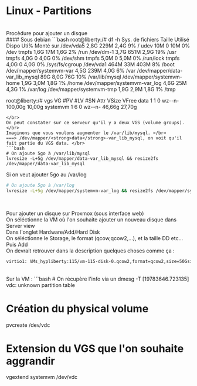 Linux - Partitions
==
<br/>
Procèdure pour ajouter un disque
<br/>
#### Sous debian
```bash
root@liberty:/# df -h
Sys. de fichiers               Taille Utilisé Dispo Uti% Monté sur
/dev/vda5                        2,8G    229M  2,4G   9% /
udev                              10M       0   10M   0% /dev
tmpfs                            1,6G     17M  1,6G   2% /run
/dev/dm-1                        3,7G    651M  2,9G  19% /usr
tmpfs                            4,0G       0  4,0G   0% /dev/shm
tmpfs                            5,0M       0  5,0M   0% /run/lock
tmpfs                            4,0G       0  4,0G   0% /sys/fs/cgroup
/dev/vda1                        464M     33M  403M   8% /boot
/dev/mapper/systemvm-var         4,5G    239M  4,0G   6% /var
/dev/mapper/data-var_lib_mysql    89G    8,0G   76G  10% /var/lib/mysql
/dev/mapper/systemvm-home        1,9G    3,0M  1,8G   1% /home
/dev/mapper/systemvm-var_log     4,6G     25M  4,3G   1% /var/log
/dev/mapper/systemvm-tmp         1,9G    2,9M  1,8G   1% /tmp

root@liberty:/# vgs
  VG       #PV #LV #SN Attr   VSize   VFree
  data       1   1   0 wz--n- 100,00g 10,00g
  systemvm   1   6   0 wz--n-  46,66g 27,70g
```
</br>
On peut constater sur ce serveur qu'il y a deux VGS (volume groups). </br>
Imaginons que vous voulons augmenter le /var/lib/mysql. </br>
===> /dev/mapper/<strong>data</strong>-var_lib_mysql, on voit qu'il fait partie du VGS data. </br>
```bash
# On ajoute 5go à /var/lib/mysql
lvresize -L+5g /dev/mapper/data-var_lib_mysql && resize2fs /dev/mapper/data-var_lib_mysql
```
Si on veut ajouter 5go au /var/log </br>
```bash
# On ajoute 5go à /var/log
lvresize -L+5g /dev/mapper/systemvm-var_log && resize2fs /dev/mapper/systemvm-var_log
```
</br>

Pour ajouter un disque sur Proxmox (sous interface web) <br/>
On séléctionne la VM où l'on souhaite ajouter un nouveau disque dans Server view <br>
Dans l'onglet Hardware/Add/Hard Disk </br>
On séléctionne le Storage, le format (qcow,qcow2,...), et la taille DD etc... Puis Add </br>
On devrait retrouver dans la description quelques choses comme ça : </br>
```bash
virtio1: VMs_hypliberty:115/vm-115-disk-0.qcow2,format=qcow2,size=50Gsize=50G
```
</br>
Sur la VM :
```bash
# On récupère l'info via un dmesg -T
[19783646.723135]  vdc: unknown partition table

# Création du physical volume
pvcreate /dev/vdc

# Extension du VGS que l'on souhaite aggrandir
vgextend systemvm /dev/vdc
```
